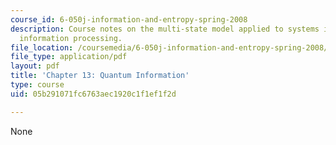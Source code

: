 ```yaml
---
course_id: 6-050j-information-and-entropy-spring-2008
description: Course notes on the multi-state model applied to systems intended for
  information processing.
file_location: /coursemedia/6-050j-information-and-entropy-spring-2008/05b291071fc6763aec1920c1f1ef1f2d_MIT6_050JS08_chapter13.pdf
file_type: application/pdf
layout: pdf
title: 'Chapter 13: Quantum Information'
type: course
uid: 05b291071fc6763aec1920c1f1ef1f2d

---
```

None
